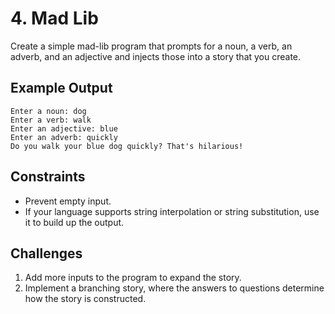 # 4. Mad Lib

Create a simple mad-lib program that prompts for a noun, a verb, an adverb, and an adjective and injects those into a story that you create.

## Example Output

    Enter a noun: dog
    Enter a verb: walk
    Enter an adjective: blue
    Enter an adverb: quickly
    Do you walk your blue dog quickly? That's hilarious!

## Constraints

* Prevent empty input.
* If your language supports string interpolation or string substitution, use it to build up the output.

## Challenges

1. Add more inputs to the program to expand the story.
2. Implement a branching story, where the answers to questions determine how the story is constructed.
